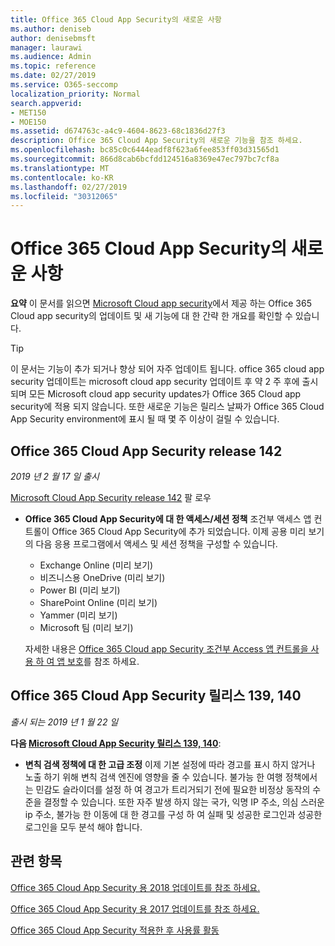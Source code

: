 ```yaml
---
title: Office 365 Cloud App Security의 새로운 사항
ms.author: deniseb
author: denisebmsft
manager: laurawi
ms.audience: Admin
ms.topic: reference
ms.date: 02/27/2019
ms.service: O365-seccomp
localization_priority: Normal
search.appverid:
- MET150
- MOE150
ms.assetid: d674763c-a4c9-4604-8623-68c1836d27f3
description: Office 365 Cloud App Security의 새로운 기능을 참조 하세요.
ms.openlocfilehash: bc85c0c6444eadf8f623a6fee853ff03d31565d1
ms.sourcegitcommit: 866d8cab6bcfdd124516a8369e47ec797bc7cf8a
ms.translationtype: MT
ms.contentlocale: ko-KR
ms.lasthandoff: 02/27/2019
ms.locfileid: "30312065"
---
```

# <a name="what-is-new-in-office-365-cloud-app-security"></a>Office 365 Cloud App Security의 새로운 사항

**요약** 이 문서를 읽으면 [Microsoft Cloud app security](https://aka.ms/whatiscas)에서 제공 하는 Office 365 Cloud app security의 업데이트 및 새 기능에 대 한 간략 한 개요를 확인할 수 있습니다.
  
> [!TIP]
> 이 문서는 기능이 추가 되거나 향상 되어 자주 업데이트 됩니다. office 365 cloud app security 업데이트는 microsoft cloud app security 업데이트 후 약 2 주 후에 출시 되며 모든 Microsoft cloud app security updates가 Office 365 Cloud app security에 적용 되지 않습니다. 또한 새로운 기능은 릴리스 날짜가 Office 365 Cloud App Security environment에 표시 될 때 몇 주 이상이 걸릴 수 있습니다.

## <a name="office-365-cloud-app-security-release-142"></a>Office 365 Cloud App Security release 142

*2019 년 2 월 17 일 출시*

[Microsoft Cloud App Security release 142](https://docs.microsoft.com/en-us/cloud-app-security/release-notes#cloud-app-security-release-142) 팔 로우

- **Office 365 Cloud App Security에 대 한 액세스/세션 정책** 조건부 액세스 앱 컨트롤이 Office 365 Cloud App Security에 추가 되었습니다. 이제 공용 미리 보기의 다음 응용 프로그램에서 액세스 및 세션 정책을 구성할 수 있습니다.
    - Exchange Online (미리 보기)
    - 비즈니스용 OneDrive (미리 보기)
    - Power BI (미리 보기)
    - SharePoint Online (미리 보기)
    - Yammer (미리 보기)
    - Microsoft 팀 (미리 보기)

    자세한 내용은 [Office 365 Cloud app Security 조건부 Access 앱 컨트롤을 사용 하 여 앱 보호](ocas-conditional-access-app-control.md)를 참조 하세요.

## <a name="office-365-cloud-app-security-releases-139-140"></a>Office 365 Cloud App Security 릴리스 139, 140

*출시 되는 2019 년 1 월 22 일*

**다음 [Microsoft Cloud App Security 릴리스 139, 140](https://docs.microsoft.com/cloud-app-security/release-notes#cloud-app-security-release-139-140)**:

- **변칙 검색 정책에 대 한 고급 조정** 이제 기본 설정에 따라 경고를 표시 하지 않거나 노출 하기 위해 변칙 검색 엔진에 영향을 줄 수 있습니다. 불가능 한 여행 정책에서는 민감도 슬라이더를 설정 하 여 경고가 트리거되기 전에 필요한 비정상 동작의 수준을 결정할 수 있습니다. 또한 자주 발생 하지 않는 국가, 익명 IP 주소, 의심 스러운 ip 주소, 불가능 한 이동에 대 한 경고를 구성 하 여 실패 및 성공한 로그인과 성공한 로그인을 모두 분석 해야 합니다. 

## <a name="related-topics"></a>관련 항목

[Office 365 Cloud App Security 용 2018 업데이트를 참조 하세요.](new-in-office-365-cas-2018.md)

[Office 365 Cloud App Security 용 2017 업데이트를 참조 하세요.](new-in-office-365-cas-2017.md)
    
[Office 365 Cloud App Security 적용한 후 사용률 활동](utilization-activities-for-ocas.md)